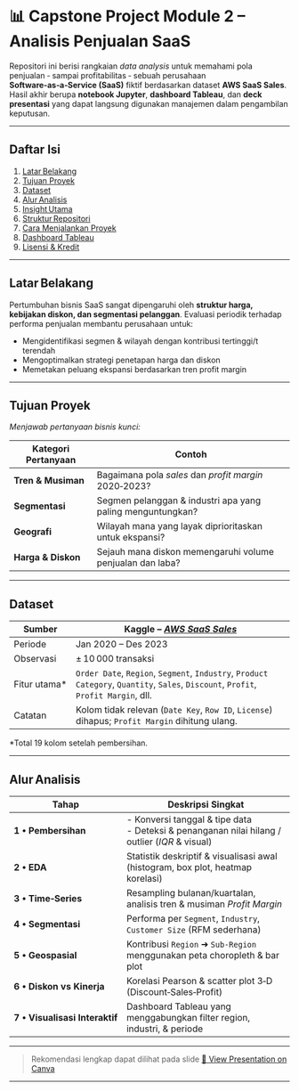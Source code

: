 # 📊  Capstone Project Module 2 – **Analisis Penjualan SaaS**

Repositori ini berisi rangkaian *data analysis* untuk memahami pola penjualan ‑ sampai profitabilitas ‑ sebuah perusahaan **Software‑as‑a‑Service (SaaS)** fiktif berdasarkan dataset **AWS SaaS Sales**.  
Hasil akhir berupa **notebook Jupyter**, **dashboard Tableau**, dan **deck presentasi** yang dapat langsung digunakan manajemen dalam pengambilan keputusan.

---

## Daftar Isi
1. [Latar Belakang](#latar-belakang)  
2. [Tujuan Proyek](#tujuan-proyek)  
3. [Dataset](#dataset)  
4. [Alur Analisis](#alur-analisis)  
5. [Insight Utama](#insight-utama)  
6. [Struktur Repositori](#struktur-repositori)  
7. [Cara Menjalankan Proyek](#cara-menjalankan-proyek)  
8. [Dashboard Tableau](#dashboard-tableau)  
9. [Lisensi & Kredit](#lisensi--kredit)  

---

## Latar Belakang
Pertumbuhan bisnis SaaS sangat dipengaruhi oleh **struktur harga, kebijakan diskon, dan segmentasi pelanggan**. Evaluasi periodik terhadap performa penjualan membantu perusahaan untuk:

* Mengidentifikasi segmen & wilayah dengan kontribusi tertinggi/t terendah  
* Mengoptimalkan strategi penetapan harga dan diskon  
* Memetakan peluang ekspansi berdasarkan tren profit margin  

---

## Tujuan Proyek
*Menjawab pertanyaan bisnis kunci:*

| Kategori Pertanyaan | Contoh |
| ------------------- | ------ |
| **Tren & Musiman**  | Bagaimana pola *sales* dan *profit margin* 2020‑2023? |
| **Segmentasi**      | Segmen pelanggan & industri apa yang paling menguntungkan? |
| **Geografi**        | Wilayah mana yang layak diprioritaskan untuk ekspansi? |
| **Harga & Diskon**  | Sejauh mana diskon memengaruhi volume penjualan dan laba? |

---

## Dataset
| Sumber | Kaggle – [*AWS SaaS Sales*](https://www.kaggle.com/datasets/nnthanh101/aws-saas-sales) |
| ------ | ----------------------------------------------- |
| Periode | Jan 2020 – Des 2023 |
| Observasi | ± 10 000 transaksi |
| Fitur utama* | `Order Date`, `Region`, `Segment`, `Industry`, `Product Category`, `Quantity`, `Sales`, `Discount`, `Profit`, `Profit Margin`, dll. |
| Catatan | Kolom tidak relevan (`Date Key`, `Row ID`, `License`) dihapus; `Profit Margin` dihitung ulang. |

\*Total 19 kolom setelah pembersihan.

---

## Alur Analisis

| Tahap | Deskripsi Singkat |
| ----- | ---------------- |
| **1 • Pembersihan** | - Konversi tanggal & tipe data <br> - Deteksi & penanganan nilai hilang / outlier (*IQR* & visual) |
| **2 • EDA** | Statistik deskriptif & visualisasi awal (histogram, box plot, heatmap korelasi) |
| **3 • Time‑Series** | Resampling bulanan/kuartalan, analisis tren & musiman *Profit Margin* |
| **4 • Segmentasi** | Performa per `Segment`, `Industry`, `Customer Size` (RFM sederhana) |
| **5 • Geospasial** | Kontribusi `Region` ➜ `Sub‑Region` menggunakan peta choropleth & bar plot |
| **6 • Diskon vs Kinerja** | Korelasi Pearson & scatter plot 3‑D (Discount‑Sales‑Profit) |
| **7 • Visualisasi Interaktif** | Dashboard Tableau yang menggabungkan filter region, industri, & periode |

---

> Rekomendasi lengkap dapat dilihat pada slide [📑 View Presentation on Canva](https://www.canva.com/design/DAGuWZfF5ss/Elxe7XaNsuGPvbYMEihmhA/edit?utm_content=DAGuWZfF5ss&utm_campaign=designshare&utm_medium=link2&utm_source=sharebutton)

---
